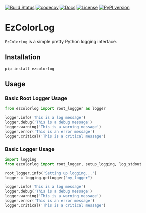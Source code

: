 [![Build Status](https://travis-ci.com/ellisbrown/ezcolorlog.svg?branch=master)](https://travis-ci.com/ellisbrown/ezcolorlog)
[![codecov](https://codecov.io/gh/ellisbrown/ezcolorlog/branch/master/graph/badge.svg)](https://codecov.io/gh/ellisbrown/ezcolorlog)
[![Docs](https://readthedocs.org/projects/ezcolorlog/badge)](http://ezcolorlog.readthedocs.org/en/latest/)
[![License](https://img.shields.io/badge/license-MIT-blue.svg)](https://github.com/ellisbrown/ezcolorlog/blob/master/LICENSE)
[![PyPI version](https://badge.fury.io/py/ezcolorlog.svg)](https://badge.fury.io/py/ezcolorlog)

# EzColorLog

`EzColorLog` is a simple pretty Python logging interface.

## Installation
```shell
pip install ezcolorlog
```

## Usage

### Basic Root Logger Usage
```python
from ezcolorlog import root_loggger as logger

logger.info('This is a log message')
logger.debug('This is a debug message')
logger.warning('This is a warning message')
logger.error('This is an error message')
logger.critical('This is a critical message')
```

### Basic Logger Usage
```python
import logging
from ezcolorlog import root_logger, setup_logging, log_stdout

root_logger.info('Setting up logging...')
logger = logging.getLogger("my_logger")

logger.info('This is a log message')
logger.debug('This is a debug message')
logger.warning('This is a warning message')
logger.error('This is an error message')
logger.critical('This is a critical message')
```

